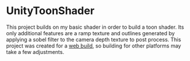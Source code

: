 # UnityToonShader
This project builds on my basic shader in order to build a toon shader. Its only additional features are a ramp texture and outlines generated by applying a sobel filter to the camera depth texture to post process. This project was created for a [web build](https://ashley-cho.itch.io/urp-toon-shader-demo), so building for other platforms may take a few adjustments. 
